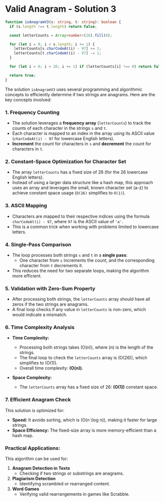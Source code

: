 # Valid Anagram - Solution 3

```typescript
function isAnagramV3(s: string, t: string): boolean {
  if (s.length !== t.length) return false;

  const letterCounts = Array<number>(26).fill(0);

  for (let i = 0; i < s.length; i += 1) {
    letterCounts[s.charCodeAt(i) - 97] += 1;
    letterCounts[t.charCodeAt(i) - 97] -= 1;
  }

  for (let i = 0; i < 26; i += 1) if (letterCounts[i] !== 0) return false;

  return true;
}
```

The solution `isAnagramV3` uses several programming and algorithmic concepts to efficiently determine if two strings are anagrams. Here are the key concepts involved:

### **1. Frequency Counting**
- The solution leverages a **frequency array** (`letterCounts`) to track the counts of each character in the strings `s` and `t`.
- Each character is mapped to an index in the array using its ASCII value (`charCodeAt(i) - 97` for lowercase English letters).
- **Increment** the count for characters in `s` and **decrement** the count for characters in `t`.

### **2. Constant-Space Optimization for Character Set**
- The array `letterCounts` has a fixed size of 26 (for the 26 lowercase English letters).
- Instead of using a larger data structure like a hash map, this approach uses an array and leverages the small, known character set (a-z) to achieve constant space usage (`O(26)` simplifies to `O(1)`).

### **3. ASCII Mapping**
- Characters are mapped to their respective indices using the formula `charCodeAt(i) - 97`, where `97` is the ASCII value of `'a'`.
- This is a common trick when working with problems limited to lowercase letters.

### **4. Single-Pass Comparison**
- The loop processes both strings `s` and `t` in a **single pass**:
  - One character from `s` increments the count, and the corresponding character from `t` decrements it.
- This reduces the need for two separate loops, making the algorithm more efficient.

### **5. Validation with Zero-Sum Property**
- After processing both strings, the `letterCounts` array should have all zeros if the two strings are anagrams.
- A final loop checks if any value in `letterCounts` is non-zero, which would indicate a mismatch.

### **6. Time Complexity Analysis**
- **Time Complexity:**  
  - Processing both strings takes \(O(n)\), where \(n\) is the length of the strings.
  - The final loop to check the `letterCounts` array is \(O(26)\), which simplifies to \(O(1)\).
  - Overall time complexity: **\(O(n)\)**.
  
- **Space Complexity:**  
  - The `letterCounts` array has a fixed size of 26: **\(O(1)\)** constant space.

### **7. Efficient Anagram Check**
This solution is optimized for:
- **Speed:** It avoids sorting, which is \(O(n \log n)\), making it faster for large strings.
- **Space Efficiency:** The fixed-size array is more memory-efficient than a hash map.

### Practical Applications:
This algorithm can be used for:
1. **Anagram Detection in Texts**
   - Checking if two strings or substrings are anagrams.
2. **Plagiarism Detection**
   - Identifying scrambled or rearranged content.
3. **Word Games**
   - Verifying valid rearrangements in games like Scrabble.
